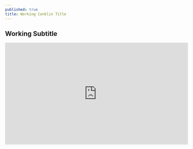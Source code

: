```yaml
---
published: true
title: Working Conklin Title
---
```

## Working Subtitle

<p align="center"><iframe src="https://overthecap.com/contract-embed/4721/" width="600" height="336" frameborder="0" scrolling="no"></iframe></p>
